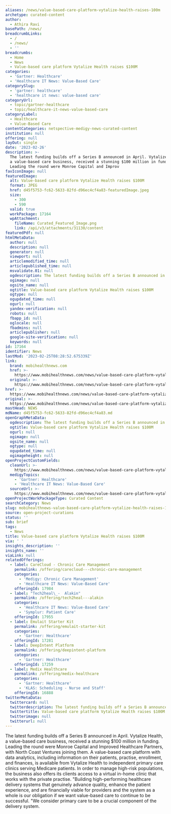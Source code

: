 ```yaml
---
aliases: /news/value-based-care-platform-vytalize-health-raises-100m
archetype: curated-content
author:
  - Athira Ravi
basePath: /news/
breadcrumbLinks:
  - /
  - /news/
  - ''
breadcrumbs:
  - Home
  - News
  - Value-based care platform Vytalize Health raises $100M
categories:
  - 'Gartner: Healthcare'
  - 'Healthcare IT News: Value-Based Care'
categorySlug:
  - 'gartner: healthcare'
  - 'healthcare it news: value-based care'
categoryUrl:
  - topic/gartner-healthcare
  - topic/healthcare-it-news-value-based-care
categoryLabel:
  - Healthcare
  - Value-Based Care
contentCategories: netspective-medigy-news-curated-content
institution: null
offering: null
layOut: single
date: '2023-02-26'
description: >-
  The latest funding builds off a Series B announced in April. Vytalize Health,
  a value-based care business, received a stunning $100 million in funding.
  Leading the round were Monroe Capital and Improv
favIconImage: null
featuredImage:
  alt: Value-based care platform Vytalize Health raises $100M
  format: JPEG
  href: d45f5753-fc62-5633-82fd-d96ec4cf4a83-featuredImage.jpeg
  size:
    - 300
    - 590
  valid: true
  workPackage: 17164
  wpAttachment:
    fileName: Curated_Featured_Image.png
    link: /api/v3/attachments/31130/content
featuredPdf: null
htmlMetaData:
  author: null
  description: null
  generator: null
  viewport: null
  articlemodified_time: null
  articlepublished_time: null
  msvalidate.01: null
  ogdescription: The latest funding builds off a Series B announced in April.
  ogimage: null
  ogsite_name: null
  ogtitle: Value-based care platform Vytalize Health raises $100M
  ogtype: null
  ogupdated_time: null
  ogurl: null
  yandex-verification: null
  robots: null
  fbapp_id: null
  oglocale: null
  fbadmins: null
  articlepublisher: null
  google-site-verification: null
  keywords: null
id: 17164
identifier: News
lastMod: '2023-02-25T08:28:52.675339Z'
link:
  brand: mobihealthnews.com
  href: >-
    https://www.mobihealthnews.com/news/value-based-care-platform-vytalize-health-raises-100m
  original: >-
    https://www.mobihealthnews.com/news/value-based-care-platform-vytalize-health-raises-100m
href: >-
  https://www.mobihealthnews.com/news/value-based-care-platform-vytalize-health-raises-100m
original: >-
  https://www.mobihealthnews.com/news/value-based-care-platform-vytalize-health-raises-100m
mastHead: NEWS
mdName: d45f5753-fc62-5633-82fd-d96ec4cf4a83.md
openGraphMetaData:
  ogdescription: The latest funding builds off a Series B announced in April.
  ogtitle: Value-based care platform Vytalize Health raises $100M
  ogurl: null
  ogimage: null
  ogsite_name: null
  ogtype: null
  ogupdated_time: null
  ogimageheight: null
openProjectCustomFields:
  cleanUrl: >-
    https://www.mobihealthnews.com/news/value-based-care-platform-vytalize-health-raises-100m
  medigyTopics:
    - 'Gartner: Healthcare'
    - 'Healthcare IT News: Value-Based Care'
  sourceUrl: >-
    https://www.mobihealthnews.com/news/value-based-care-platform-vytalize-health-raises-100m
openProjectWorkPackageType: Curated Content
searchCategory: News
slug: mobihealthnews-value-based-care-platform-vytalize-health-raises-100m
source: open-project-curations
status: ''
sub: brief
tags:
  - News
title: Value-based care platform Vytalize Health raises $100M
via: ' '
insights_description: ''
insights_name: ''
viaLink: null
relatedOfferings:
  - label: CareCloud - Chronic Care Management
    permalink: /offering/carecloud---chronic-care-management
    categories:
      - 'Medigy: Chronic Care Management'
      - 'Healthcare IT News: Value-Based Care'
    offeringId: 17984
  - label: "Tech2heal\_-  Alakin"
    permalink: /offering/tech2heal---alakin
    categories:
      - 'Healthcare IT News: Value-Based Care'
      - 'Symplur: Patient Care'
    offeringId: 17955
  - label: Emulait Starter Kit
    permalink: /offering/emulait-starter-kit
    categories:
      - 'Gartner: Healthcare'
    offeringId: 17281
  - label: DeepIntent Platform
    permalink: /offering/deepintent-platform
    categories:
      - 'Gartner: Healthcare'
    offeringId: 17259
  - label: Medix Healthcare
    permalink: /offering/medix-healthcare
    categories:
      - 'Gartner: Healthcare'
      - 'KLAS: Scheduling - Nurse and Staff'
    offeringId: 16888
twitterMetaData:
  twittercard: null
  twitterdescription: The latest funding builds off a Series B announced in April.
  twittertitle: Value-based care platform Vytalize Health raises $100M
  twitterimage: null
  twitterurl: null
---
```

<p>The latest funding builds off a Series B announced in April. Vytalize Health, a value-based care business, received a stunning $100 million in funding. Leading the round were Monroe Capital and Improved Healthcare Partners, with North Coast Ventures joining them. A value-based care platform with data analytics, including information on their patients, practise, enrollment, and finances, is available from Vytalize Health to independent primary care clinics serving Medicare patients. In order to manage high-risk populations, the business also offers its clients access to a virtual in-home clinic that works with the private practise. "Building high-performing healthcare delivery systems that genuinely advance quality, enhance the patient experience, and are financially viable for providers and the system as a whole is our obligation if we want value-based care to continue to be successful. "We consider primary care to be a crucial component of the delivery system.</p>
